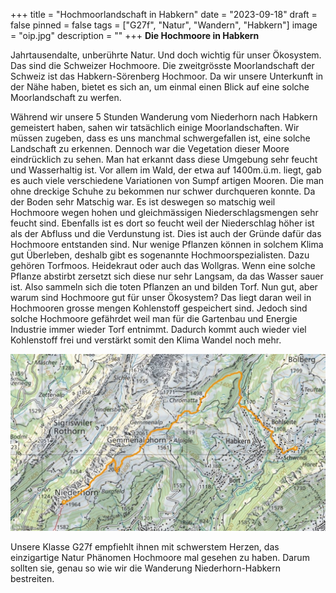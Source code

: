 +++
title = "Hochmoorlandschaft in Habkern"
date = "2023-09-18"
draft = false
pinned = false
tags = ["G27f", "Natur", "Wandern", "Habkern"]
image = "oip.jpg"
description = ""
+++
**Die Hochmoore in Habkern** 

Jahrtausendalte, unberührte Natur. Und doch wichtig für unser Ökosystem. Das sind die Schweizer Hochmoore. Die zweitgrösste Moorlandschaft der Schweiz ist das Habkern-Sörenberg Hochmoor. Da wir unsere Unterkunft in der Nähe haben, bietet es sich an, um einmal einen Blick auf eine solche Moorlandschaft zu werfen.

Während wir unsere 5 Stunden Wanderung vom Niederhorn nach Habkern gemeistert haben, sahen wir tatsächlich einige Moorlandschaften. Wir müssen zugeben, dass es uns manchmal schwergefallen ist, eine solche Landschaft zu erkennen. Dennoch war die Vegetation dieser Moore eindrücklich zu sehen. Man hat erkannt dass diese Umgebung sehr feucht und Wasserhaltig ist. Vor allem im Wald, der etwa auf 1400m.ü.m. liegt, gab es auch viele verschiedene Variationen von Sumpf artigen Mooren. Die man ohne dreckige Schuhe zu bekommen nur schwer durchqueren konnte. Da der Boden sehr Matschig war. Es ist deswegen so matschig weil Hochmoore wegen hohen und gleichmässigen Niederschlagsmengen sehr feucht sind. Ebenfalls ist es dort so feucht weil der Niederschlag höher ist als der Abfluss und die Verdunstung ist. Dies ist auch der Gründe dafür das Hochmoore entstanden sind. Nur wenige Pflanzen können in solchem Klima gut Überleben, deshalb gibt es sogenannte Hochmoorspezialisten. Dazu gehören Torfmoos. Heidekraut oder auch das Wollgras. Wenn eine solche Pflanze abstirbt zersetzt sich diese nur sehr Langsam, da das Wasser sauer ist. Also sammeln sich die toten Pflanzen an und bilden Torf. Nun gut, aber warum sind Hochmoore gut für unser Ökosystem? Das liegt daran weil in Hochmooren grosse mengen Kohlenstoff gespeichert sind. Jedoch sind solche Hochmoore gefährdet weil man für die Gartenbau und Energie Industrie immer wieder Torf entnimmt. Dadurch kommt auch wieder viel Kohlenstoff frei und verstärkt somit den Klima Wandel noch mehr. 

![](bild-w2.jpg)

Unsere Klasse G27f empfiehlt ihnen mit schwerstem Herzen, das einzigartige Natur Phänomen Hochmoore mal gesehen zu haben. Darum sollten sie, genau so wie wir die Wanderung Niederhorn-Habkern bestreiten.
